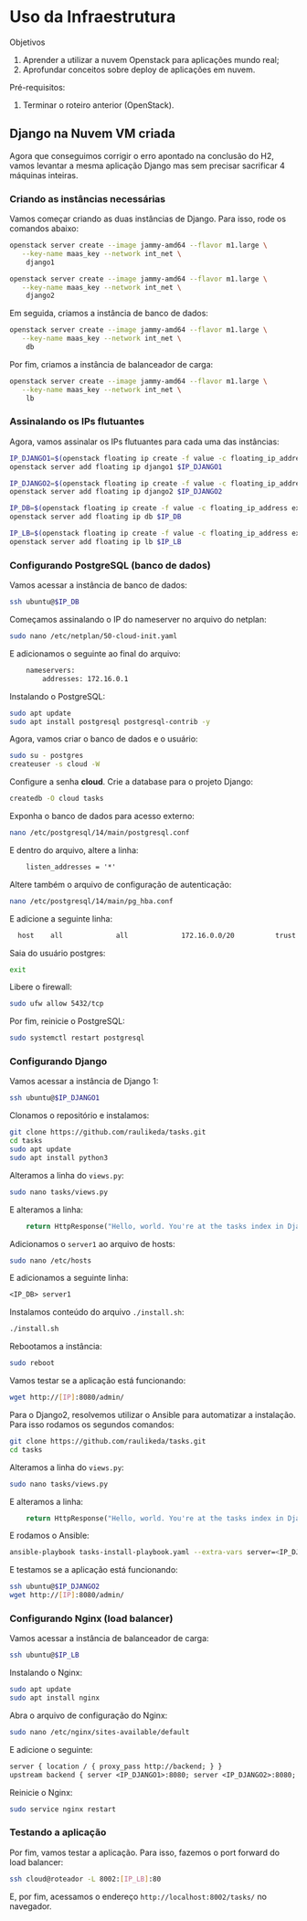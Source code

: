 # Uso da Infraestrutura

Objetivos

1. Aprender a utilizar a nuvem Openstack para aplicações mundo real;
2. Aprofundar conceitos sobre deploy de aplicações em nuvem.

Pré-requisitos:

1. Terminar o roteiro anterior (OpenStack).

## Django na Nuvem VM criada

Agora que conseguimos corrigir o erro apontado na conclusão do H2, vamos levantar a mesma aplicação Django mas sem precisar sacrificar 4 máquinas inteiras.

### Criando as instâncias necessárias

Vamos começar criando as duas instâncias de Django. Para isso, rode os comandos abaixo:

```bash
openstack server create --image jammy-amd64 --flavor m1.large \
   --key-name maas_key --network int_net \
    django1
```

```bash
openstack server create --image jammy-amd64 --flavor m1.large \
   --key-name maas_key --network int_net \
    django2
```

Em seguida, criamos a instância de banco de dados:

```bash
openstack server create --image jammy-amd64 --flavor m1.large \
   --key-name maas_key --network int_net \
    db
```

Por fim, criamos a instância de balanceador de carga:

```bash
openstack server create --image jammy-amd64 --flavor m1.large \
   --key-name maas_key --network int_net \
    lb
```

### Assinalando os IPs flutuantes

Agora, vamos assinalar os IPs flutuantes para cada uma das instâncias:

```bash
IP_DJANGO1=$(openstack floating ip create -f value -c floating_ip_address ext_net)
openstack server add floating ip django1 $IP_DJANGO1
```

```bash
IP_DJANGO2=$(openstack floating ip create -f value -c floating_ip_address ext_net)
openstack server add floating ip django2 $IP_DJANGO2
```

```bash
IP_DB=$(openstack floating ip create -f value -c floating_ip_address ext_net)
openstack server add floating ip db $IP_DB
```

```bash
IP_LB=$(openstack floating ip create -f value -c floating_ip_address ext_net)
openstack server add floating ip lb $IP_LB
```

### Configurando PostgreSQL (banco de dados)

Vamos acessar a instância de banco de dados:

```bash
ssh ubuntu@$IP_DB
```

Começamos assinalando o IP do nameserver no arquivo do netplan:

```bash
sudo nano /etc/netplan/50-cloud-init.yaml
```

E adicionamos o seguinte ao final do arquivo:

```txt
    nameservers:
        addresses: 172.16.0.1
```

Instalando o PostgreSQL:

```bash
sudo apt update
sudo apt install postgresql postgresql-contrib -y
```

Agora, vamos criar o banco de dados e o usuário:

```bash
sudo su - postgres
createuser -s cloud -W
```

Configure a senha **cloud**. Crie a database para o projeto Django:

```bash
createdb -O cloud tasks
```

Exponha o banco de dados para acesso externo:

```bash
nano /etc/postgresql/14/main/postgresql.conf
```

E dentro do arquivo, altere a linha:

```txt
    listen_addresses = '*'
```

Altere também o arquivo de configuração de autenticação:

```bash
nano /etc/postgresql/14/main/pg_hba.conf
```

E adicione a seguinte linha:

```txt
  host    all             all             172.16.0.0/20          trust
```

Saia do usuário postgres:

```bash
exit
```

Libere o firewall:

```bash
sudo ufw allow 5432/tcp
```

Por fim, reinicie o PostgreSQL:

```bash
sudo systemctl restart postgresql
```

### Configurando Django

Vamos acessar a instância de Django 1:

```bash
ssh ubuntu@$IP_DJANGO1
```

Clonamos o repositório e instalamos:

```bash
git clone https://github.com/raulikeda/tasks.git
cd tasks
sudo apt update
sudo apt install python3
```

Alteramos a linha do `views.py`:

```bash
sudo nano tasks/views.py
```

E alteramos a linha:

```python
    return HttpResponse("Hello, world. You're at the tasks index in Django 1.")
```

Adicionamos o `server1` ao arquivo de hosts:

```bash
sudo nano /etc/hosts
```

E adicionamos a seguinte linha:

```txt
<IP_DB> server1
```

Instalamos conteúdo do arquivo `./install.sh`:

```bash
./install.sh
```

Rebootamos a instância:

```bash
sudo reboot
```

Vamos testar se a aplicação está funcionando:

```bash
wget http://[IP]:8080/admin/
```

Para o Django2, resolvemos utilizar o Ansible para automatizar a instalação. Para isso rodamos os segundos comandos:

```bash
git clone https://github.com/raulikeda/tasks.git
cd tasks
``````

Alteramos a linha do `views.py`:

```bash
sudo nano tasks/views.py
```

E alteramos a linha:

```python
    return HttpResponse("Hello, world. You're at the tasks index in Django 2.")
```

E rodamos o Ansible:

```bash
ansible-playbook tasks-install-playbook.yaml --extra-vars server=<IP_DJANGO2>
```

E testamos se a aplicação está funcionando:

```bash
ssh ubuntu@$IP_DJANGO2
wget http://[IP]:8080/admin/
```

### Configurando Nginx (load balancer)

Vamos acessar a instância de balanceador de carga:

```bash
ssh ubuntu@$IP_LB
```

Instalando o Nginx:

```bash
sudo apt update
sudo apt install nginx
```

Abra o arquivo de configuração do Nginx:

```bash
sudo nano /etc/nginx/sites-available/default
```

E adicione o seguinte:

```txt
server { location / { proxy_pass http://backend; } }
upstream backend { server <IP_DJANGO1>:8080; server <IP_DJANGO2>:8080; }
```

Reinicie o Nginx:

```bash
sudo service nginx restart
```

### Testando a aplicação

Por fim, vamos testar a aplicação. Para isso, fazemos o port forward do load balancer:

```bash
ssh cloud@roteador -L 8002:[IP_LB]:80
```

E, por fim, acessamos o endereço `http://localhost:8002/tasks/` no navegador.

